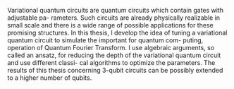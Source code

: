 Variational quantum circuits are quantum circuits which contain gates with adjustable pa-
rameters. Such circuits are already physically realizable in small scale and there is a wide
range of possible applications for these promising structures. In this thesis, I develop the
idea of tuning a variational quantum circuit to simulate the important for quantum com-
puting, operation of Quantum Fourier Transform. I use algebraic arguments, so called an
ansatz, for reducing the depth of the variational quantum circuit and use different classi-
cal algorithms to optimize the parameters. The results of this thesis concerning 3-qubit
circuits can be possibly extended to a higher number of qubits.
